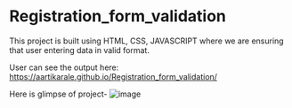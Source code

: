 # Registration_form_validation

This project is built using HTML, CSS, JAVASCRIPT where we are ensuring that user entering data in valid format.


User can see the output here:  https://aartikarale.github.io/Registration_form_validation/


Here is glimpse of project-
![image](https://user-images.githubusercontent.com/104819590/178154552-a5b27c89-9235-4dca-abf2-03f8819af12f.png)
